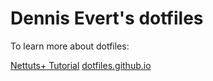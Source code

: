 Dennis Evert's dotfiles
========

To learn more about dotfiles:

[Nettuts+ Tutorial](http://net.tutsplus.com/tutorials/tools-and-tips/setting-up-a-mac-dev-machine-from-zero-to-hero-with-dotfiles/)
[dotfiles.github.io](http://dotfiles.github.io/)